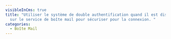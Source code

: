```yaml
---
visibleInCms: true
title: "Utiliser le système de double authentification quand il est disponible
  sur le service de boîte mail pour sécuriser pour la connexion. "
categories:
  - Boîte Mail
---
```

